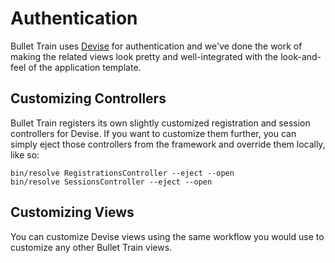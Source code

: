 # Authentication
Bullet Train uses [Devise](https://github.com/heartcombo/devise) for authentication and we've done the work of making the related views look pretty and well-integrated with the look-and-feel of the application template.

## Customizing Controllers
Bullet Train registers its own slightly customized registration and session controllers for Devise. If you want to customize them further, you can simply eject those controllers from the framework and override them locally, like so:

```
bin/resolve RegistrationsController --eject --open
bin/resolve SessionsController --eject --open
```

## Customizing Views
You can customize Devise views using the same workflow you would use to customize any other Bullet Train views.

